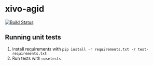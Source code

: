xivo-agid
=========

[![Build Status](https://travis-ci.org/xivo-pbx/xivo-agid.png?branch=master)](https://travis-ci.org/xivo-pbx/xivo-agid)


Running unit tests
------------------

1. Install requirements with ```pip install -r requirements.txt -r test-requirements.txt```
2. Run tests with ```nosetests```
